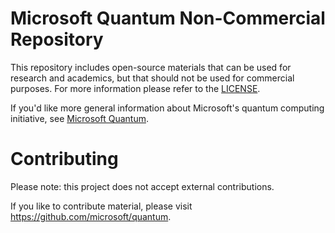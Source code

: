 # Microsoft Quantum Non-Commercial Repository

This repository includes open-source materials
that can be used for research and academics, but that should
not be used for commercial purposes. For more information
please refer to the [LICENSE](LICENSE).

If you'd like more general information about Microsoft's quantum computing initiative, 
see [Microsoft Quantum](https://www.microsoft.com/quantum/).


# Contributing

Please note: this project does not accept external contributions.

If you like to contribute material, please visit https://github.com/microsoft/quantum.

